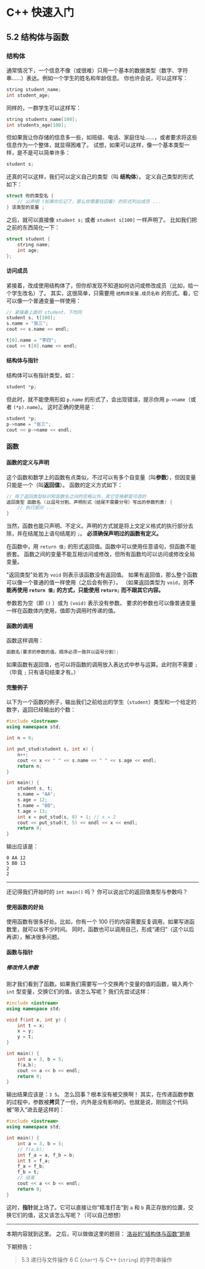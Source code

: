 # C++ 快速入门

## 5.2 结构体与函数

### 结构体

通常情况下，一个信息不像（或很难）只用一个基本的数据类型（数字、字符串……）表达。例如一个学生的姓名和年龄信息。
你也许会说，可以这样写：
```c++
string student_name;
int student_age;
```
同样的，一群学生可以这样写：
```c++
string students_name[100];
int students_age[100];
```
但如果我让你存储的信息多一些，如班级、电话、家庭住址……，或者要求将这些信息作为一个整体，就显得困难了。
试想，如果可以这样，像一个基本类型一样，是不是可以简单许多：
```c++
student s;
```
还真的可以这样，我们可以定义自己的类型（叫 **结构体**）。
定义自己类型的形式如下：
```c++
struct 你的类型名 {
	// 以声明 (如果你忘记了，那么你需要往回看) 的形式列出成员 ...
} 该类型的变量 ;
```
之后，就可以直接像 `student s;` 或者 `student s[100]` 一样声明了。
比如我们把之前的东西简化一下：

```c++
struct student {
	string name;
	int age;
};
```

#### 访问成员
紧接着，改成使用结构体了，但你却发现不知道如何访问或修改成员（比如，给一个学生改名）了。
其实，这很简单，只需要用 `结构体变量.成员名称` 的形式。看，它可以像一个普通变量一样使用：
```c++
// 紧接着上面的 student，下均同
student s, t[100];
s.name = "张三";
cout << s.name << endl;

t[0].name = "李四";
cout << t[0].name << endl;
```

#### 结构体与指针
结构体可以有指针类型，如：
```c++
student *p;
```
但此时，就不能使用形如 `p.name` 的形式了，会出现错误，提示你用 `p->name`（或者 `(*p).name`）。
这时正确的使用是：
```c++
student *p;
p->name = "张三";
cout << p->name << endl;
```

### 函数

#### 函数的定义与声明

这个函数和数学上的函数有点类似，不过可以有多个自变量（叫**参数**），但因变量只能是一个（叫**返回值**）。
函数的定义方式如下：
```c++
// 除了返回类型标识和函数名之间的空格以外，其它空格都是可选的
返回类型 函数名 (以逗号分割、声明形式（结尾不需要分号）写出的参数列表) {
	// 执行部分 ...
}
```
当然，函数也能只声明、不定义。声明的方式就是将上文定义格式的执行部分去除，并在结尾加上语句结尾的 `;`。
**必须确保声明过的函数有定义。**

在函数中，用 `return 值;` 的形式返回值。函数中可以使用任意语句，但函数不能嵌套。
函数之间的变量不能互相访问或修改，但所有函数均可以访问或修改全局变量。

"返回类型"处若为 `void` 则表示该函数没有返回值。
如果有返回值，那么整个函数可以像一个普通的值一样使用（之后会有例子）。
（如果返回类型为 `void`，则**不能再使用 `return 值;` 的方式，只能使用 `return;` 而不跟其它内容。**

参数若为空（即 `()` ）或为 `(void)` 表示没有参数。
要求的参数也可以像普通变量一样在函数体内使用，值即为调用时传递的值。

#### 函数的调用

函数这样调用：
```c++
函数名(要求的参数的值，顺序必须一致并以逗号分割);
```
如果函数有返回值，也可以将函数的调用放入表达式中参与运算。此时则不需要 `;` （毕竟 `;` 只有语句结束才有。）

#### 完整例子

以下为一个函数的例子，输出我们之前给出的学生（`student`）类型和一个给定的数字，返回已经输出的个数：
```c++
#include <iostream>
using namespace std;

int n = 0;

int put_stud(student s, int x) {
	n++;
	cout << x << " " << s.name << " " << s.age << endl;
	return n;
}

int main() {
	student s, t;
	s.name = "AA";
	s.age = 12;
	t.name = "BB";
	t.age = 13;
	int x = put_stud(s, 0) + 1;	// x = 2
	cout << put_stud(t, 5) << endl << x << endl;
	return 0;
}
```
输出应该是：
```
0 AA 12
5 BB 13
2
2
```

-----

还记得我们开始时的 `int main()` 吗？
你可以说出它的返回值类型与参数吗？

#### 使用函数的好处
使用函数有很多好处。比如，你有一个 100 行的内容需要反复调用，如果写进函数里，就可以省不少时间。
同时，函数也可以调用自己，形成“递归”（这个以后再讲），解决很多问题。

#### 函数与指针

##### 修改传入参数

刚才我们看到了函数。如果我们需要写一个交换两个变量的值的函数，输入两个 `int` 型变量，交换它们的值，该怎么写呢？
我们先尝试这样：
```c++
#include <iostream>
using namespace std;

void f(int x, int y) {
	int t = x;
	x = y;
	y = t;
}

int main() {
	int a = 3, b = 5;
	f(a,b);
	cout << a << b << endl;
	return 0;
}
```
输出结果应该是：`3 5`。
怎么回事？根本没有被交换啊！
其实，在传递函数参数的过程中，参数被**拷贝**了一份，内外是没有影响的。也就是说，刚刚这个代码被”带入“进去是这样的：
```c++
#include <iostream>
using namespace std;

int main() {
	int a = 3, b = 5;
	// f(a,b);
	int f_a = a, f_b = b;
	int t = f_a;
	f_a = f_b;
	f_b = t;
	// 结束
	cout << a << b << endl;
	return 0;
}
```
这时，**指针**就上场了。它可以直接让你”精准打击“到 `a` 和 `b` 真正存放的位置，交换它们的值，这又该怎么写呢？（可以自己想想）

-----

本期内容就到这里。
之后，可以做做这里的题目：
[洛谷的”结构体与函数“题单](https://www.luogu.com.cn/training/105#problems)

下期预告：
> 5.3 递归与文件操作
> 6 C (`char*`) 与 C++ (`string`) 的字符串操作